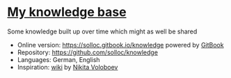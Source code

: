 # [My knowledge base](https://solloc.gitbook.io/knowledge/)

Some knowledge built up over time which might as well be shared

* Online version: https://solloc.gitbook.io/knowledge powered by [GitBook](https://www.gitbook.com)
* Repository: https://github.com/solloc/knowledge
* Languages: German, English
* Inspiration: [wiki](https://wiki.nikitavoloboev.xyz) by [Nikita Voloboev](https://nikitavoloboev.xyz/)
